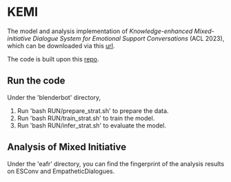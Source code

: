 # KEMI

The model and analysis implementation of _Knowledge-enhanced Mixed-initiative Dialogue System for Emotional Support Conversations_ (ACL 2023), which can be downloaded via this [url](https://drive.google.com/drive/folders/1gFlgKxda5O-RSbb3lhaj6oXiopgAsJKg?usp=sharing). 

The code is built upon this [repo](https://github.com/thu-coai/Emotional-Support-Conversation/tree/main/codes_zcj). 

## Run the code
Under the 'blenderbot' directory,
1. Run 'bash RUN/prepare_strat.sh' to prepare the data.
2. Run 'bash RUN/train_strat.sh' to train the model.
3. Run 'bash RUN/infer_strat.sh' to evaluate the model.

## Analysis of Mixed Initiative
Under the 'eafr' directory, you can find the fingerprint of the analysis results on ESConv and EmpatheticDialogues. 
